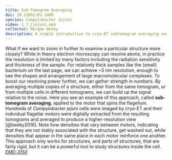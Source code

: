 ```yaml
---
title: Sub-Tomogram Averaging
doi: 10.22002/D1.1469
species: Campylobacter jejuni
video: 1_7_Cjejuni.mp4
collector: Morgan Beeby
description: A simple introduction to cryo-ET subtomogram averaging and how it can boost the resolution of bacterial structures like Campylobacter jejuni flagella
---
```


What if we want to zoom in further to examine a particular structure more closely? While in theory electron microscopy can resolve atoms, in practice the resolution is limited by many factors including the radiation sensitivity and thickness of the sample. For relatively thick samples like the (small) bacterium on the last page, we can achieve ~5 nm resolution, enough to see the shapes and arrangement of large macromolecular complexes. To boost our resolving power further, we can gather strength in numbers. By averaging multiple copies of a structure, either from the same tomogram, or from multiple cells in different tomograms, we can build up the signal relative to the noise. Here you see an example of this approach, called **sub-tomogram averaging**, applied to the motor that spins the flagellum. Hundreds of *Campylobacter jejuni* cells were imaged by cryo-ET and their individual flagellar motors were digitally extracted from the resulting tomograms and averaged to produce a higher-resolution view [@beeby2016]. Note how densities that vary between motors, indicating that they are not stably associated with the structure, get washed out, while densities that appear in the same place in each motor reinforce one another. This approach only works for structures, and parts of structures, that are fairly rigid, but it can be a powerful tool to study structures inside the cell. [*EMD-3150*](https://www.ebi.ac.uk/emdb/entry/3150)

